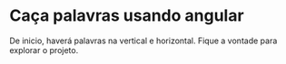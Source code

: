 # Caça palavras usando angular

De inicio, haverá palavras na vertical e horizontal.
Fique a vontade para explorar o projeto.
